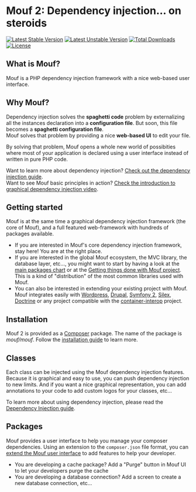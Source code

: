 Mouf 2: Dependency injection... on steroids
===========================================
[![Latest Stable Version](https://poser.pugx.org/mouf/mouf/v/stable.png)](https://packagist.org/packages/mouf/mouf) [![Latest Unstable Version](https://poser.pugx.org/mouf/mouf/v/unstable.png)](https://packagist.org/packages/mouf/mouf) [![Total Downloads](https://poser.pugx.org/mouf/mouf/downloads.png)](https://packagist.org/packages/mouf/mouf) [![License](https://poser.pugx.org/mouf/mouf/license.png)](https://packagist.org/packages/mouf/mouf)

What is Mouf?
-------------

Mouf is a PHP dependency injection framework with a nice web-based user interface.

Why Mouf?
---------

Dependency injection solves the **spaghetti code** problem by externalizing all the instances declaration
into a **configuration file**. But soon, this file becomes a **spaghetti configuration file**.  
Mouf solves that problem by providing a nice **web-based UI** to edit your file.

By solving that problem, Mouf opens a whole new world of possibities where most of your application is 
declared using a user interface instead of written in pure PHP code. 

Want to learn more about dependency injection? [Check out the dependency injection guide](doc/dependency_injection.md).  
Want to see Mouf basic principles in action? [Check the introduction to graphical dependency injection video](http://mouf-php.com/packages/mouf/mouf/doc/mouf_di_ui.md).

Getting started
---------------

Mouf is at the same time a graphical dependency injection framework (the core of Mouf), and a full featured web-framework with
hundreds of packages available.

- If you are interested in Mouf's core dependency injection framework, stay here! You are at the right place.
- If you are interested in the global Mouf ecosystem, the MVC library, the database layer, etc..., you might want to start by
having a look at the [main packages chart](http://mouf-php.com/skills) or at the  [Getting things done with Mouf project](http://mouf-php.com/packages/mouf/getting-things-done-basic-edition/index.md). This
is a kind of "distribution" of the most common libraries used with Mouf.
- You can also be interested in extending your existing project with Mouf. Mouf integrates easily with
[Wordpress](http://mouf-php.com/packages/mouf/integration.wordpress.moufpress/README.md), 
[Drupal](http://mouf-php.com/packages/mouf/integration.drupal.druplash/README.md), 
[Symfony 2](http://mouf-php.com/packages/mouf/interop.symfony.di/README.md), 
[Silex](https://github.com/moufmouf/pimple-interop), [Doctrine](http://mouf-php.com/packages/mouf/database.doctrine-orm-wrapper/README.md) 
or any project compatible with the [container-interop](https://github.com/container-interop/container-interop) project. 

Installation
------------

Mouf 2 is provided as a [Composer](http://getcomposer.org) package. The name of the package is *mouf/mouf*.
Follow the [installation guide](doc/installing_mouf.md) to learn more.

Classes
-------

Each class can be injected using the Mouf dependency injection features. Because it is graphical and easy to use, 
you can push dependency injection to new limits.
And if you want a nice graphical representation, you can add annotations to your code to add custom logos 
for your classes, etc...

To learn more about using dependency injection, please read the [Dependency Injection guide](doc/dependency_injection.md).

Packages
--------

Mouf provides a user interface to help you manage your composer dependencies.
Using an extension to the `composer.json` file format, you can [extend the Mouf user interface](doc/extending_mouf_ui.md) to add features to help your developer.

- You are developing a cache package? Add a "Purge" button in Mouf UI to let your developers purge the cache
- You are developing a database connection? Add a screen to create a new database connection, etc...

